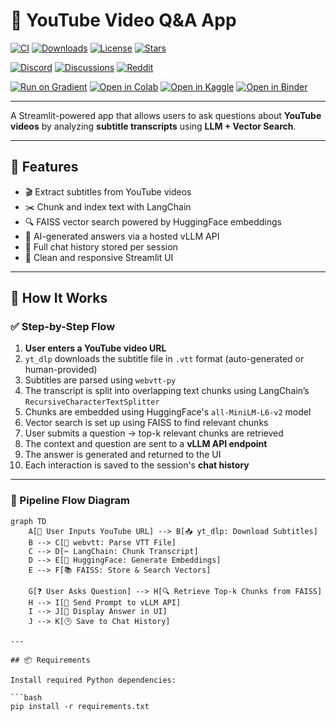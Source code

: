 # 🎥 YouTube Video Q&A App

[![CI](https://github.com/your-username/your-repo/actions/workflows/ci.yml/badge.svg)](https://github.com/your-username/your-repo/actions/workflows/ci.yml)
[![Downloads](https://img.shields.io/github/downloads/your-username/your-repo/total?label=Downloads)](https://github.com/your-username/your-repo/releases)
[![License](https://img.shields.io/github/license/your-username/your-repo)](LICENSE)
[![Stars](https://img.shields.io/github/stars/your-username/your-repo?style=social)](https://github.com/your-username/your-repo/stargazers)

[![Discord](https://img.shields.io/discord/123456789012345678?color=5865F2&label=Join%20Discord&logo=discord&logoColor=white)](https://discord.gg/your-server)
[![Discussions](https://img.shields.io/badge/Discussions-Forum-blue)](https://github.com/your-username/your-repo/discussions)
[![Reddit](https://img.shields.io/reddit/subreddit-subscribers/YourSubreddit?style=social)](https://www.reddit.com/r/YourSubreddit/)

[![Run on Gradient](https://img.shields.io/badge/Run_on-Gradient-blue?logo=paperspace)](https://gradient.paperspace.com/)
[![Open in Colab](https://colab.research.google.com/assets/colab-badge.svg)](https://colab.research.google.com/github/your-username/your-repo/blob/main/app.ipynb)
[![Open in Kaggle](https://kaggle.com/static/images/open-in-kaggle.svg)](https://www.kaggle.com/kernels)
[![Open in Binder](https://mybinder.org/badge_logo.svg)](https://mybinder.org/v2/gh/your-username/your-repo/HEAD)

---


A Streamlit-powered app that allows users to ask questions about **YouTube videos** by analyzing **subtitle transcripts** using **LLM + Vector Search**.

---

## 🚀 Features

- 🎬 Extract subtitles from YouTube videos
- ✂️ Chunk and index text with LangChain
- 🔍 FAISS vector search powered by HuggingFace embeddings
- 🤖 AI-generated answers via a hosted vLLM API
- 💬 Full chat history stored per session
- 🎨 Clean and responsive Streamlit UI
---

## 🧠 How It Works

### ✅ Step-by-Step Flow

1. **User enters a YouTube video URL**
2. `yt_dlp` downloads the subtitle file in `.vtt` format (auto-generated or human-provided)
3. Subtitles are parsed using `webvtt-py`
4. The transcript is split into overlapping text chunks using LangChain’s `RecursiveCharacterTextSplitter`
5. Chunks are embedded using HuggingFace's `all-MiniLM-L6-v2` model
6. Vector search is set up using FAISS to find relevant chunks
7. User submits a question → top-k relevant chunks are retrieved
8. The context and question are sent to a **vLLM API endpoint**
9. The answer is generated and returned to the UI
10. Each interaction is saved to the session's **chat history**

---

### 🔁 Pipeline Flow Diagram

```mermaid
graph TD
    A[🎥 User Inputs YouTube URL] --> B[📥 yt_dlp: Download Subtitles]
    B --> C[📝 webvtt: Parse VTT File]
    C --> D[✂️ LangChain: Chunk Transcript]
    D --> E[🔢 HuggingFace: Generate Embeddings]
    E --> F[📚 FAISS: Store & Search Vectors]
    
    G[❓ User Asks Question] --> H[🔍 Retrieve Top-k Chunks from FAISS]
    H --> I[🤖 Send Prompt to vLLM API]
    I --> J[💬 Display Answer in UI]
    J --> K[🕒 Save to Chat History]

---

## 📦 Requirements

Install required Python dependencies:

```bash
pip install -r requirements.txt
